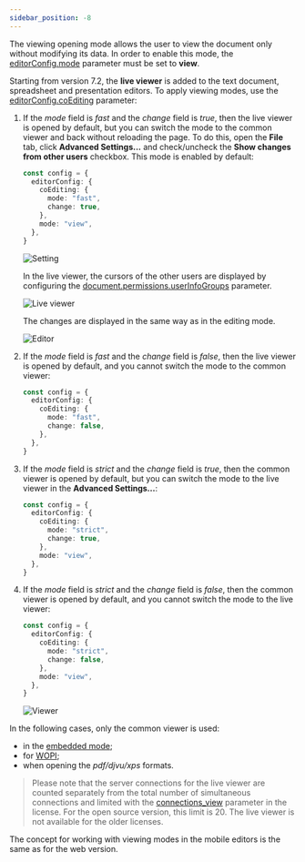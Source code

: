 ```yaml
---
sidebar_position: -8
---
```


The viewing opening mode allows the user to view the document only without modifying its data. In order to enable this mode, the [editorConfig.mode](../../usage-api/config/editor/editor.md#mode) parameter must be set to **view**.

Starting from version 7.2, the **live viewer** is added to the text document, spreadsheet and presentation editors. To apply viewing modes, use the [editorConfig.coEditing](../../usage-api/config/editor/editor.md#coediting) parameter:

1. If the *mode* field is *fast* and the *change* field is *true*, then the live viewer is opened by default, but you can switch the mode to the common viewer and back without reloading the page. To do this, open the **File** tab, click **Advanced Settings...** and check/uncheck the **Show changes from other users** checkbox. This mode is enabled by default:

   ``` ts
   const config = {
     editorConfig: {
       coEditing: {
         mode: "fast",
         change: true,
       },
       mode: "view",
     },
   }
   ```

   ![Setting](/assets/images/editor/show-changes-from-other-users.png)

   In the live viewer, the cursors of the other users are displayed by configuring the [document.permissions.userInfoGroups](../../usage-api/config/document/permissions.md#userinfogroups) parameter.

   ![Live viewer](/assets/images/editor/live-viewer.png)

   The changes are displayed in the same way as in the editing mode.

   ![Editor](/assets/images/editor/editor.png)

2. If the *mode* field is *fast* and the *change* field is *false*, then the live viewer is opened by default, and you cannot switch the mode to the common viewer:

   ``` ts
   const config = {
     editorConfig: {
       coEditing: {
         mode: "fast",
         change: false,
       },
     },
   }
   ```

3. If the *mode* field is *strict* and the *change* field is *true*, then the common viewer is opened by default, but you can switch the mode to the live viewer in the **Advanced Settings...**:

   ``` ts
   const config = {
     editorConfig: {
       coEditing: {
         mode: "strict",
         change: true,
       },
       mode: "view",
     },
   }
   ```

4. If the *mode* field is *strict* and the *change* field is *false*, then the common viewer is opened by default, and you cannot switch the mode to the live viewer:

   ``` ts
   const config = {
     editorConfig: {
       coEditing: {
         mode: "strict",
         change: false,
       },
       mode: "view",
     },
   }
   ```

   ![Viewer](/assets/images/editor/viewer.png)

In the following cases, only the common viewer is used:

- in the [embedded mode](../../usage-api/config/editor/Embedded.md);
- for [WOPI](../../using-wopi/overview.md);
- when opening the *pdf/djvu/xps* formats.

> Please note that the server connections for the live viewer are counted separately from the total number of simultaneous connections and limited with the [connections\_view](../../additional-api/command-service/license.md#license) parameter in the license. For the open source version, this limit is 20. The live viewer is not available for the older licenses.

The concept for working with viewing modes in the mobile editors is the same as for the web version.
